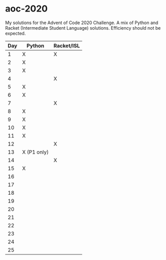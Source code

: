 # aoc-2020
My solutions for the Advent of Code 2020 Challenge. A mix of Python and Racket (Intermediate Student Language) solutions. Efficiency should not be expected.

|   Day   | Python      | Racket/ISL |
| ------- | ------------|------------|
| 1       | X           | X          |
| 2       | X           |            |
| 3       | X           |            |
| 4       |             | X          |
| 5       | X           |            |
| 6       | X           |            |
| 7       |             | X          |
| 8       | X           |            |
| 9       | X           |            |
| 10      | X           |            |
| 11      | X           |            |
| 12      |             | X          |
| 13      | X (P1 only) |            |
| 14      |             | X          |
| 15      | X           |            |
| 16      |             |            |
| 17      |             |            |
| 18      |             |            |
| 19      |             |            |
| 20      |             |            |
| 21      |             |            |
| 22      |             |            |
| 23      |             |            |
| 24      |             |            |
| 25      |             |            |

